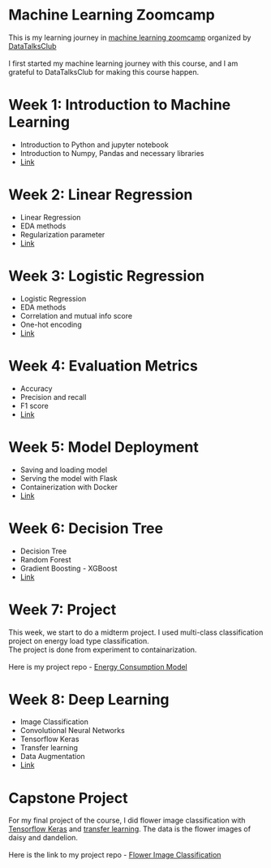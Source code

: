 # Machine Learning Zoomcamp
This is my learning journey in [machine learning zoomcamp](https://github.com/DataTalksClub/machine-learning-zoomcamp) organized by [DataTalksClub](https://datatalks.club/)
<br><br>
I first started my machine learning journey with this course, and I am grateful to DataTalksClub for making this course happen. 

# Week 1: Introduction to Machine Learning
- Introduction to Python and jupyter notebook
- Introduction to Numpy, Pandas and necessary libraries
- [Link](Week1%20Introduction%20to%20machine%20learning)
# Week 2: Linear Regression
- Linear Regression
- EDA methods
- Regularization parameter
- [Link](Week2%20Linear%20Regression)
# Week 3: Logistic Regression
- Logistic Regression
- EDA methods
- Correlation and mutual info score
- One-hot encoding
- [Link](Week3Logistic%20Regression)
# Week 4: Evaluation Metrics
- Accuracy
- Precision and recall
- F1 score
- [Link](Week4%20Evaluation%20Metrics)
# Week 5: Model Deployment
- Saving and loading model
- Serving the model with Flask
- Containerization with Docker
- [Link](Week5%20Deployment)
# Week 6: Decision Tree
- Decision Tree
- Random Forest
- Gradient Boosting - XGBoost
- [Link](Week6%20Decision%20Tree)
# Week 7: Project
This week, we start to do a midterm project. I used multi-class classification project on energy load type classification.<br>
The project is done from experiment to containarization.<br><br>
Here is my project repo - [Energy Consumption Model](https://github.com/Hokfu/Energy-Consumption-Model)
# Week 8: Deep Learning
- Image Classification
- Convolutional Neural Networks
- Tensorflow Keras
- Transfer learning
- Data Augmentation
- [Link](Week8%20Imagine%20Classification)
# Capstone Project
For my final project of the course, I did flower image classification with [Tensorflow Keras](https://www.tensorflow.org/guide/keras) and [transfer learning](https://en.wikipedia.org/wiki/Transfer_learning). The data is the flower images of daisy and dandelion.<br><br>
Here is the link to my project repo - [Flower Image Classification](https://github.com/Hokfu/Flower-image-classification)
